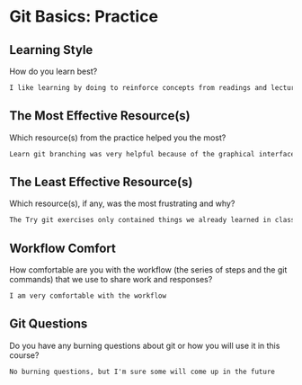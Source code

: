# Git Basics: Practice

## Learning Style

How do you learn best?

```md
I like learning by doing to reinforce concepts from readings and lectures
```

## The Most Effective Resource(s)

Which resource(s) from the practice helped you the most?

```md
Learn git branching was very helpful because of the graphical interface and hands-on excercises
```

## The Least Effective Resource(s)

Which resource(s), if any, was the most frustrating and why?

```md
The Try git exercises only contained things we already learned in class
```

## Workflow Comfort

How comfortable are you with the workflow (the series of steps and the git
commands) that we use to share work and responses?

```md
I am very comfortable with the workflow
```

## Git Questions

Do you have any burning questions about git or how you will use it in this
course?

```md
No burning questions, but I'm sure some will come up in the future
```
